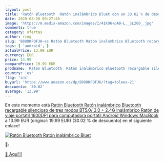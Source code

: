 ```yaml
---
layout: post
title: 'Ratón Bluetooth  Ratón inalámbrico Bluet con un 30.02 % de descuento'
date: 2020-08-26 09:27:40
image: 'https://m.media-amazon.com/images/I/41K06+pA0-L._SL200_.jpg'
comments: true
category: ofertas
author: ring
slug: 'B08DKFQFJH-es Ratón Bluetooth Ratón inalámbrico Bluetooth recargable...'
tags: [ 'android', ]
actualPrice: 13.99 EUR
currency: EUR
price: 13.99
comparePrice: 19.99 EUR
prodname: 'Ratón Bluetooth  Ratón inalámbrico Bluetooth recargable silencioso de tres modos  BT5.0/ 3.0 + 2.4G inalámbrico   Ratón de viaje portátil 1600DPI para computadora portátil  Android  Windows MacBook'
country: 'es'
flag: '🇪🇸'
buyurl: 'https://www.amazon.es/dp/B08DKFQFJH/?tag=tolees-21'
descuento: '30.02'
average: '13.99'
---
```


En este momento está [Ratón Bluetooth  Ratón inalámbrico Bluetooth recargable silencioso de tres modos  BT5.0/ 3.0 + 2.4G inalámbrico   Ratón de viaje portátil 1600DPI para computadora portátil  Android  Windows MacBook](https://www.amazon.es/dp/B08DKFQFJH/?tag=tolees-21) a 13.99 EUR (original: 19.99 EUR) (30.02 %  de descuento) en el siguiente enlace!

[![Ratón Bluetooth  Ratón inalámbrico Bluet](https://m.media-amazon.com/images/I/41K06+pA0-L._SL200_.jpg)](https://www.amazon.es/dp/B08DKFQFJH/?tag=tolees-21)

🔎:


[🛒 Aquí!!!](https://www.amazon.es/dp/B08DKFQFJH/?tag=tolees-21)
